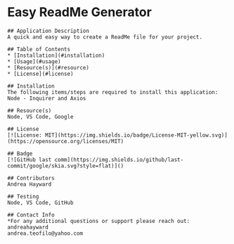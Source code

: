 # Easy ReadMe Generator

    ## Application Description
    A quick and easy way to create a ReadMe file for your project.

    ## Table of Contents
    * [Installation](#installation)
    * [Usage](#usage)
    * [Resource(s)](#resource)
    * [License](#license)

    ## Installation
    The following items/steps are required to install this application:
    Node - Inquirer and Axios

    ## Resource(s)
    Node, VS Code, Google

    ## License
    [![License: MIT](https://img.shields.io/badge/License-MIT-yellow.svg)](https://opensource.org/licenses/MIT)

    ## Badge
    [![GitHub last comm](https://img.shields.io/github/last-commit/google/skia.svg?style=flat)]()

    ## Contributors
    Andrea Hayward

    ## Testing
    Node, VS Code, GitHub

    ## Contact Info
    *For any additional questions or support please reach out:
    andreahayward
    andrea.teofilo@yahoo.com

    